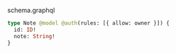 schema.graphql

```graphql
type Note @model @auth(rules: [{ allow: owner }]) {
  id: ID!
  note: String!
}
```

